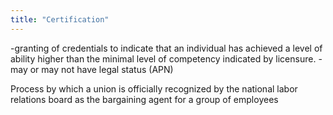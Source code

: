 ```yaml
---
title: "Certification"
---
```

-granting of credentials to indicate that an individual has achieved a level of ability higher than the minimal level of competency indicated by licensure.
-may or may not have legal status (APN)

Process by which a union is officially recognized by the national labor relations board as the bargaining agent for a group of employees

